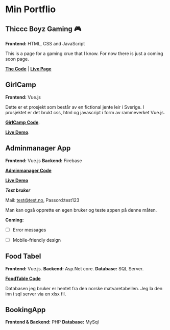 # Min Portflio


## Thiccc Boyz Gaming 🎮 
**Frontend:** HTML, CSS and JavaScript

This is a page for a gaming crue that I know. 
For now there is just a coming soon page. 

[**The Code**](https://github.com/JosefineFM/ThicccBoyzGaming/tree/master) | 
[**Live Page**](https://thicccboyzgaming.netlify.app/)

## GirlCamp
**Frontend:** Vue.js

Dette er et prosjekt som består av en fictional jente leir i Sverige. 
I prosjektet er det brukt css, html og javascript i form av rammeverket Vue.js.

[**GirlCamp Code**](https://github.com/JosefineFM/Portflio/tree/master/Vue/girlcamp).

[**Live Demo**](https://girlcamp01.firebaseapp.com/#/). 


## Adminmanager App

**Frontend:** Vue.js
**Backend:** Firebase

[**Adminmanager Code**](https://github.com/JosefineFM/Portflio/tree/master/adminmanager)

[**Live Demo**](https://vue-prod-3615c.firebaseapp.com/#/login?redirect=%2F)

***Test bruker***

Mail: test@test.no,
Passord:test123

Man kan også opprette en egen bruker og teste appen på denne måten. 

**Coming:** 
- [ ] Error messages
- [ ] Mobile-friendly design


## Food Tabel
**Frontend:** Vue.js. 
**Backend:** Asp.Net core.
**Database:** SQL Server.

[**FoodTable Code**](https://github.com/JosefineFM/Portflio/tree/master/Food%20Tabel)

Databasen jeg bruker er hentet fra den norske matvaretabellen. Jeg la den inn i sql server via en xlsx fil. 

## BookingApp
**Frontend & Backend:** PHP
**Database:** MySql
